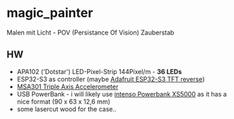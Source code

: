 # magic_painter

Malen mit Licht - POV (Persistance Of Vision) Zauberstab

## HW

-   APA102 ('Dotstar') LED-Pixel-Strip 144Pixel/m - **36 LEDs**
-   ESP32-S3 as controller (maybe [Adafruit ESP32-S3 TFT reverse](https://www.adafruit.com/product/5691))
-   [MSA301 Triple Axis Accelerometer](https://learn.adafruit.com/msa301-triple-axis-accelerometer/python-circuitpython)
-   USB PowerBank - i will likely use [intenso Powerbank XS5000](https://www.intenso-international.de/produkte/powerbanks/powerbank-XS) as it has a nice format (90 x 63 x 12,6 mm)
-   some lasercut wood for the case..
